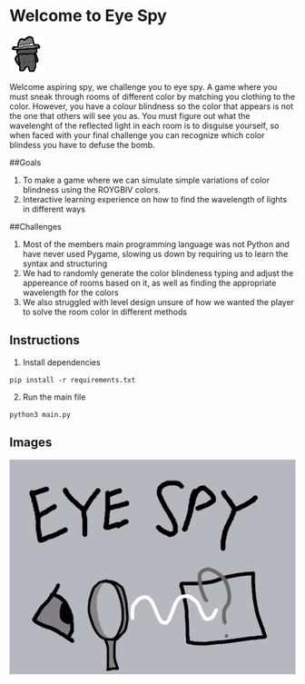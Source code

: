 # Welcome to Eye Spy

![Guy](Sprites/spy.png)

Welcome aspiring spy, we challenge you to eye spy. A game where you must sneak through rooms of different color by matching you clothing to the color. However, you have a colour blindness so the color that appears is not the one that others will see you as. You must figure out what the wavelenght of the reflected light in each room is to disguise yourself, so when faced with your final challenge you can recognize which color blindess you have to defuse the bomb.

##Goals
1. To make a game where we can simulate simple variations of color blindness using the ROYGBIV colors.
2. Interactive learning experience on how to find the wavelength of lights in different ways

##Challenges
1. Most of the members main programming language was not Python and have never used Pygame, slowing us down by requiring us to learn the syntax and structuring
2. We had to randomly generate the color blindeness typing and adjust the appereance of rooms based on it, as well as finding the appropriate wavelength for the colors
3. We also struggled with level design unsure of how we wanted the player to solve the room color in different methods
   
## Instructions
1. Install dependencies
```
pip install -r requirements.txt
```
2. Run the main file
```
python3 main.py
```
## Images
![Splash Art](Sprites/Splash_Art.png)
